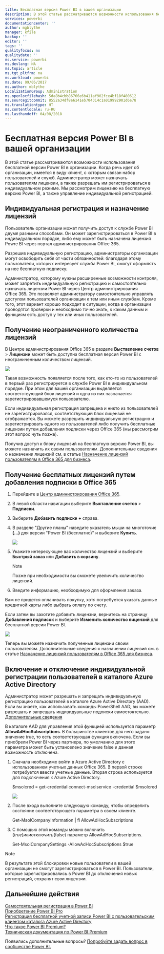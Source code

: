 ```yaml
---
title: Бесплатная версия Power BI в вашей организации
description: В этой статье рассматриваются возможности использования бесплатной версии Power BI в масштабах организации. Если вы являетесь администратором своего клиента, здесь вы найдете сведения об управлении бесплатной регистрацией.
services: powerbi
documentationcenter: ''
author: mgblythe
manager: kfile
backup: ''
editor: ''
tags: ''
qualityfocus: no
qualitydate: ''
ms.service: powerbi
ms.devlang: NA
ms.topic: article
ms.tgt_pltfrm: na
ms.workload: powerbi
ms.date: 09/05/2017
ms.author: mblythe
LocalizationGroup: Administration
ms.openlocfilehash: 5da8b4cbb86766e6b411af902fce4bf18f480612
ms.sourcegitcommit: 8552a34df8e6141eb704314c1a019992901d6e78
ms.translationtype: HT
ms.contentlocale: ru-RU
ms.lasthandoff: 04/08/2018
---
```

# <a name="power-bi-free-in-your-organization"></a>Бесплатная версия Power BI в вашей организации
В этой статье рассматриваются возможности использования бесплатной версии Power BI в организации. Когда речь идет об организации, имеется в виду клиент, с которым связан набор пользователей и служб. Администратор может назначать пользователям лицензии, а также разрешать им регистрироваться в индивидуальном режиме. Мы рассмотрим лицензию на бесплатную версию Power BI, а также управление индивидуальной регистрацией.

## <a name="individual-sign-up-versus-license-assignment"></a>Индивидуальная регистрация и назначение лицензий
Пользователь организации может получить доступ к службе Power BI двумя разными способами. Он может зарегистрироваться в Power BI в индивидуальном порядке, либо ему может быть назначена лицензия Powre BI через портал администрирования Office 365.

Разрешив индивидуальную регистрацию, администраторы организации могут освободить себя от части обязанностей: благодаря этому пользователи, которых интересует служба Power BI, смогут оформлять на нее бесплатную подписку.

Администратор, которому нужны расширенные возможности контроля, может запретить индивидуальную регистрацию и самостоятельно назначать лицензии Power BI через Центр администрирования Office 365. Это позволяет администратору самостоятельно управлять доступом пользователей организации к тем или иным службам. Кроме того, этот вариант хорошо подходит в ситуации, когда в организации проводятся проверки и необходимо точно знать, к каким данным и функциям есть доступ у тех или иных пользователей.

## <a name="how-to-get-the-unlimited-license-block"></a>Получение неограниченного количества лицензий
В Центре администрирования Office 365 в разделе **Выставление счетов** > **Лицензии** может быть доступна бесплатная версия Power BI с неограниченным количеством лицензий.

![](media/service-admin-service-free-in-your-organization/unlimited-licenses.png)

Такая возможность появляется после того, как кто-то из пользователей в первый раз регистрируется в службе Power BI в индивидуальном порядке. При этом для вашей организации выделяется соответствующий блок лицензий и одна из них назначается зарегистрировавшемуся пользователю.

Если индивидуальная регистрация запрещена и никто из пользователей не зарегистрировался, соответствующий блок лицензий не отображается. Вы можете разрешить индивидуальную регистрацию и зарегистрировать одного из пользователей либо получить бесплатные лицензии путем добавления подписки через Office 365 (мы рассмотрим этот вопрос чуть позже).

Получив доступ к блоку лицензий на бесплатную версию Power BI, вы можете назначить их своим пользователям. Дополнительные сведения о назначении лицензий см. в статье [Назначение лицензий пользователям в Office 365 для бизнеса](https://support.office.com/article/Assign-or-unassign-licenses-for-Office-365-for-business-997596b5-4173-4627-b915-36abac6786dc).

## <a name="getting-free-licenses-via-add-subscription-within-office-365"></a>Получение бесплатных лицензий путем добавления подписки в Office 365
1. Перейдите в [Центр администрирования Office 365](https://portal.office.com/admin/default.aspx).
2. В левой области навигации выберите **Выставление счетов** > **Подписки**.
3. Выберите **Добавить подписки +** справа.
4. В разделе "Другие планы" наведите указатель мыши на многоточие **(…)** для версии "Power BI (бесплатно)" и выберите **Купить**.
   
    ![](media/service-admin-service-free-in-your-organization/buy-powerbi-free.png)
5. Укажите интересующее вас количество лицензий и выберите **Быстрый заказ** или **Добавить в корзину**.
   
   > [!NOTE]
   > Позже при необходимости вы сможете увеличить количество лицензий.
   > 
   > 
6. Введите информацию, необходимую для оформления заказа.

Вам не придется оплачивать покупку, хотя потребуется указать данные кредитной карты либо выбрать оплату по счету.

Если затем вы захотите добавить лицензии, вернитесь на страницу **Добавления подписок** и выберите **Изменить количество лицензий** для бесплатной версии Power BI.

![](media/service-admin-service-free-in-your-organization/change-license-quantity.png)

Теперь вы можете назначить полученные лицензии своим пользователям. Дополнительные сведения о назначении лицензий см. в статье [Назначение лицензий пользователям в Office 365 для бизнеса](https://support.office.com/article/Assign-or-unassign-licenses-for-Office-365-for-business-997596b5-4173-4627-b915-36abac6786dc).

## <a name="enable-or-disable-individual-user-sign-up-in-azure-active-directory"></a>Включение и отключение индивидуальной регистрации пользователей в каталоге Azure Active Directory
Администратор может разрешать и запрещать индивидуальную регистрацию пользователей в каталоге Azure Active Directory (AAD). Если вы знаете, как использовать команды PowerShell AAD, вы можете разрешать и запрещать индивидуальные подписки самостоятельно. [Дополнительные сведения](https://technet.microsoft.com/library/jj151815.aspx)

В каталоге AAD для управления этой функцией используется параметр **AllowAdHocSubscriptions**. В большинстве клиентов для него задано значение true, то есть соответствующая функция включена. Если вы приобрели Power BI через партнера, по умолчанию для этого параметра может быть установлено значение false и данная возможность отключена.

1. Сначала необходимо войти в Azure Active Directory с использованием учетных данных Office 365. В первой строке потребуется ввести учетные данные. Вторая строка используется для подключения к Azure Active Directory.
   
     $msolcred = get-credential   connect-msolservice -credential $msolcred
   
   ![](media/service-admin-service-free-in-your-organization/aad-signin.png)
2. После входа выполните следующую команду, чтобы определить состояние соответствующего параметра в своем клиенте.
   
     Get-MsolCompanyInformation | fl AllowAdHocSubscriptions
3. С помощью этой команды можно включить ($true) или отключить ($false) параметр AllowAdHocSubscriptions.
   
     Set-MsolCompanySettings -AllowAdHocSubscriptions $true

> [!NOTE]
> В результате этой блокировки новые пользователи в вашей организации не смогут зарегистрироваться в Power BI. Пользователи, которые зарегистрировались в Power BI до отключения новых регистраций, сохранят свои лицензии.
> 
> 

## <a name="next-steps"></a>Дальнейшие действия
[Самостоятельная регистрация в Power BI](service-self-service-signup-for-power-bi.md)  
[Приобретение Power BI Pro](service-admin-purchasing-power-bi-pro.md)  
[Регистрация бесплатной учетной записи Power BI с пользовательским клиентом каталога Azure Active Directory](developer/create-an-azure-active-directory-tenant.md)  
[Что такое Power BI Premium?](service-premium.md)  
[Техническая документация по Power BI Premium](https://aka.ms/pbipremiumwhitepaper)  

Появились дополнительные вопросы? [Попробуйте задать вопрос в сообществе Power BI.](http://community.powerbi.com/)

